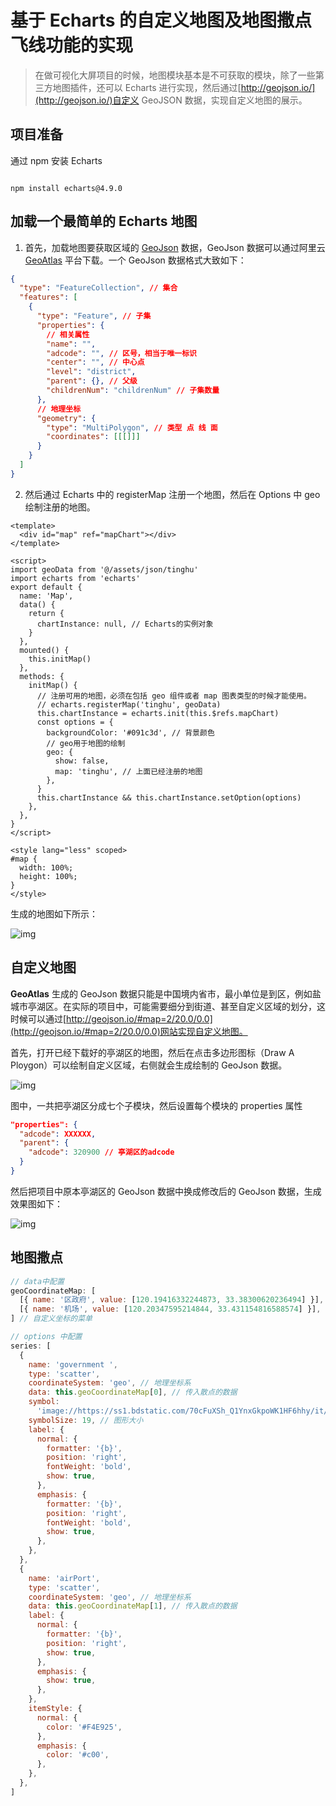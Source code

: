 <!--
 * @Author: your name
 * @Date: 2021-03-23 16:00:28
 * @LastEditTime: 2021-03-24 17:47:55
 * @LastEditors: Please set LastEditors
 * @Description: In User Settings Edit
 * @FilePath: \echarts-map-demo\README.md
-->

# 基于 Echarts 的自定义地图及地图撒点飞线功能的实现

> 在做可视化大屏项目的时候，地图模块基本是不可获取的模块，除了一些第三方地图插件，还可以 Echarts 进行实现，然后通过[http://geojson.io/](http://geojson.io/)自定义 GeoJSON 数据，实现自定义地图的展示。

## 项目准备

通过 npm 安装 Echarts

```npm

npm install echarts@4.9.0
```

## 加载一个最简单的 Echarts 地图

1. 首先，加载地图要获取区域的 [GeoJson](https://geojson.org/) 数据，GeoJson 数据可以通过阿里云 [GeoAtlas](http://datav.aliyun.com/tools/atlas/#&lat=30.332329214580188&lng=106.72278672066881&zoom=3.5) 平台下载。一个 GeoJson 数据格式大致如下：

```json
{
  "type": "FeatureCollection", // 集合
  "features": [
    {
      "type": "Feature", // 子集
      "properties": {
        // 相关属性
        "name": "",
        "adcode": "", // 区号，相当于唯一标识
        "center": "", // 中心点
        "level": "district",
        "parent": {}, // 父级
        "childrenNum": "childrenNum" // 子集数量
      },
      // 地理坐标
      "geometry": {
        "type": "MultiPolygon", // 类型 点 线 面
        "coordinates": [[[]]]
      }
    }
  ]
}
```

2. 然后通过 Echarts 中的 registerMap 注册一个地图，然后在 Options 中 geo 绘制注册的地图。

```vue
<template>
  <div id="map" ref="mapChart"></div>
</template>

<script>
import geoData from '@/assets/json/tinghu'
import echarts from 'echarts'
export default {
  name: 'Map',
  data() {
    return {
      chartInstance: null, // Echarts的实例对象
    }
  },
  mounted() {
    this.initMap()
  },
  methods: {
    initMap() {
      // 注册可用的地图，必须在包括 geo 组件或者 map 图表类型的时候才能使用。
      // echarts.registerMap('tinghu', geoData)
      this.chartInstance = echarts.init(this.$refs.mapChart)
      const options = {
        backgroundColor: '#091c3d', // 背景颜色
        // geo用于地图的绘制
        geo: {
          show: false,
          map: 'tinghu', // 上面已经注册的地图
        },
      }
      this.chartInstance && this.chartInstance.setOption(options)
    },
  },
}
</script>

<style lang="less" scoped>
#map {
  width: 100%;
  height: 100%;
}
</style>
```

生成的地图如下所示：

![img](https://github.com/Chenxi-Lau/echarts-map-demo/blob/master/src/assets/SimpleMap.png)

## 自定义地图

**GeoAtlas** 生成的 GeoJson 数据只能是中国境内省市，最小单位是到区，例如盐城市亭湖区。在实际的项目中，可能需要细分到街道、甚至自定义区域的划分，这时候可以通过[http://geojson.io/#map=2/20.0/0.0](http://geojson.io/#map=2/20.0/0.0)网站实现自定义地图。

首先，打开已经下载好的亭湖区的地图，然后在点击多边形图标（Draw A Ploygon）可以绘制自定义区域，右侧就会生成绘制的 GeoJson 数据。

![img](https://github.com/Chenxi-Lau/echarts-map-demo/blob/master/src/assets/CustomMap.png)

图中，一共把亭湖区分成七个子模块，然后设置每个模块的 properties 属性

```json
"properties": {
  "adcode": XXXXXX,
  "parent": {
    "adcode": 320900 // 亭湖区的adcode
  }
}
```

然后把项目中原本亭湖区的 GeoJson 数据中换成修改后的 GeoJson 数据，生成效果图如下：

![img](https://github.com/Chenxi-Lau/echarts-map-demo/blob/master/src/assets/CustomEchartMap.png)

## 地图撒点

```javascript
// data中配置
geoCoordinateMap: [
  [{ name: '区政府', value: [120.19416332244873, 33.38300620236494] }],
  [{ name: '机场', value: [120.20347595214844, 33.431154816588574] }],
] // 自定义坐标的菜单

// options 中配置
series: [
  {
    name: 'government ',
    type: 'scatter',
    coordinateSystem: 'geo', // 地理坐标系
    data: this.geoCoordinateMap[0], // 传入散点的数据
    symbol:
      'image://https://ss1.bdstatic.com/70cFuXSh_Q1YnxGkpoWK1HF6hhy/it/u=1546977080,3431296399&fm=26&gp=0.jpg', // 标记的图形 可以使用URL链接 'image://http://xxx.xxx.xxx/a/b.png'
    symbolSize: 19, // 图形大小
    label: {
      normal: {
        formatter: '{b}',
        position: 'right',
        fontWeight: 'bold',
        show: true,
      },
      emphasis: {
        formatter: '{b}',
        position: 'right',
        fontWeight: 'bold',
        show: true,
      },
    },
  },
  {
    name: 'airPort',
    type: 'scatter',
    coordinateSystem: 'geo', // 地理坐标系
    data: this.geoCoordinateMap[1], // 传入散点的数据
    label: {
      normal: {
        formatter: '{b}',
        position: 'right',
        show: true,
      },
      emphasis: {
        show: true,
      },
    },
    itemStyle: {
      normal: {
        color: '#F4E925',
      },
      emphasis: {
        color: '#c00',
      },
    },
  },
]
```
